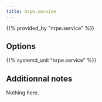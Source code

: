 ```yaml
---
title: nrpe.service
---
```


{{% provided_by "nrpe.service" %}}

## Options

{{% systemd_unit "nrpe.service" %}}

## Additionnal notes

Nothing here.